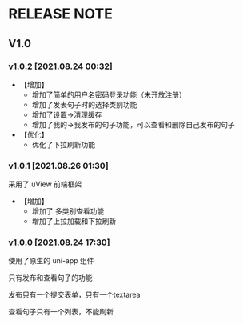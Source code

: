 # RELEASE NOTE



## V1.0

### v1.0.2 [2021.08.24 00:32]

- 【增加】
  - 增加了简单的用户名密码登录功能（未开放注册）
  - 增加了发表句子时的选择类别功能
  - 增加了设置->清理缓存
  - 增加了我的->我发布的句子功能，可以查看和删除自己发布的句子
- 【优化】
  - 优化了下拉刷新功能

### v1.0.1 [2021.08.26 01:30]

采用了 uView 前端框架

- 【增加】
  - 增加了 多类别查看功能
  - 增加了上拉加载和下拉刷新

### v1.0.0 [2021.08.24 17:30]

使用了原生的 uni-app 组件

只有发布和查看句子的功能

发布只有一个提交表单，只有一个textarea

查看句子只有一个列表，不能刷新